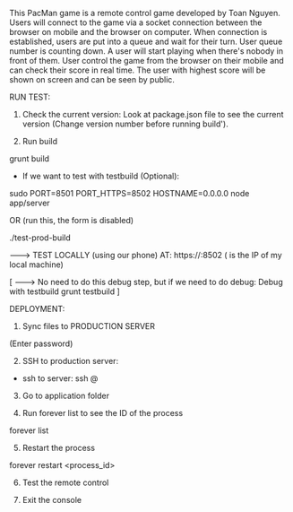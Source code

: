 This PacMan game is a remote control game developed by Toan Nguyen. Users will connect to the game via a socket connection between the browser on mobile and the browser on computer. When connection is established, users are put into a queue and wait for their turn. User queue number is counting down. A user will start playing when there's nobody in front of them. User control the game from the browser on their mobile and can check their score in real time. The user with highest score will be shown on screen and can be seen by public.

RUN TEST:
1. Check the current version:
Look at package.json file to see the current version (Change version number before running build').

2. Run build

grunt build

- If we want to test with testbuild (Optional):

sudo PORT=8501 PORT_HTTPS=8502 HOSTNAME=0.0.0.0 node app/server

OR (run this, the form is disabled)

./test-prod-build

---> TEST LOCALLY (using our phone) AT: https://<LOCAL SERVER IP>:8502
(<LOCAL SERVER IP> is the IP of my local machine)

[
---> No need to do this debug step, but if we need to do debug:
Debug with testbuild
grunt testbuild
]

DEPLOYMENT:
1. Sync files to PRODUCTION SERVER

(Enter password)

2. SSH to production server:

- ssh to server: ssh <USERNAME>@<PRODUCTION SERVER IP>

3. Go to application folder

4. Run forever list to see the ID of the process

forever list

5. Restart the process

forever restart <process_id>

6. Test the remote control

7. Exit the console